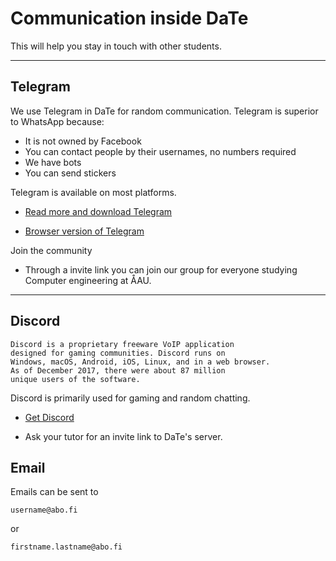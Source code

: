 # Communication inside DaTe

This will help you stay in touch with other students.

---

## Telegram

We use Telegram in DaTe for random communication. Telegram is superior to WhatsApp because:

* It is not owned by Facebook
* You can contact people by their usernames, no numbers required
* We have bots
* You can send stickers

Telegram is available on most platforms.

* [Read more and download Telegram](https://telegram.org)

* [Browser version of Telegram](https://web.telegram.org) 

Join the community  
* Through a invite link you can join our group for everyone studying Computer engineering at ÅAU.

---

<!-- ## Slack

DaTe uses [Slack](https://slack.com) too.

```text
Slack is a cloud-based set of proprietary team collaboration
tools and services, founded by Stewart Butterfield.
The name is an acronym for "Searchable Log of All
Conversation and Knowledge".
```

Slack is, like Telegram, available on most platforms.

* [Download Slack](https://slack.com/downloads)

Slack can also be accessed via your browser.

* Ask your tutor for an invite link to DaTe's Slack.

--- -->

## Discord

```text
Discord is a proprietary freeware VoIP application
designed for gaming communities. Discord runs on
Windows, macOS, Android, iOS, Linux, and in a web browser.
As of December 2017, there were about 87 million
unique users of the software.
```

Discord is primarily used for gaming and random chatting.

* [Get Discord](https://discordapp.com)

* Ask your tutor for an invite link to DaTe's server.

## Email

Emails can be sent to 

```text
username@abo.fi
```

or

```text
firstname.lastname@abo.fi
```
